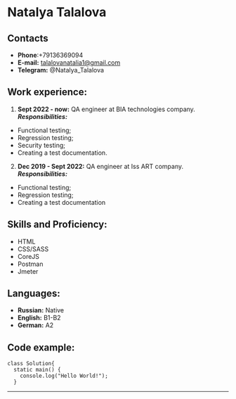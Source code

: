 # Natalya Talalova #

## Contacts ##
+ **Phone**:+79136369094
+ **E-mail:** talalovanatalia1@gmail.com
+ **Telegram:** @Natalya_Talalova


## Work experience: ##

1. **Sept 2022 - now:** QA engineer at BIA technologies company.  
 ***Responsibilities:***
* Functional testing;
* Regression testing;
* Security testing;
* Creating a test documentation.


2. **Dec 2019 - Sept 2022:** QA engineer at Iss ART company.  
  ***Responsibilities:***
* Functional testing;
* Regression testing;
* Creating a test documentation


## Skills and Proficiency: ##
* HTML
* CSS/SASS
* CoreJS
* Postman
* Jmeter


## Languages: ##
+ **Russian:** Native
+ **English:** B1-B2
+ **German:** A2


## Code example: ##
~~~
class Solution{
  static main() {
    console.log("Hello World!");
  }  
~~~
-----------------------------------------------------------------------------


